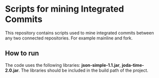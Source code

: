 # Scripts for mining Integrated Commits
This repository contains scripts used to mine integrated commits between any two connected repositories. For example mainline and fork.

## How to run
The code uses the following libraries: **json-simple-1.1.jar**, **joda-time-2.0.jar**. The libraries should be included in the build path of the project.

  

